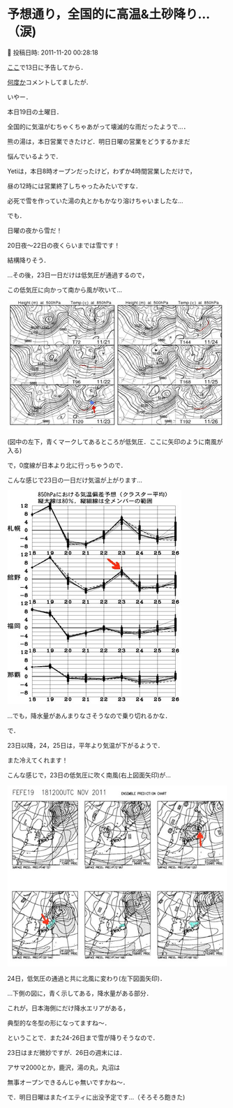 # 予想通り，全国的に高温&土砂降り…（涙)

📅 投稿日時: 2011-11-20 00:28:18

[ここ](ee0894781cbdbf51bba9a680542ca53de.md)で13日に予告してから．


[何度か](e3fbc932b517a159e0b0e9eec4ee7afd5.md)コメントしてましたが．


いやー．


本日19日の土曜日．


全国的に気温がむちゃくちゃあがって壊滅的な雨だったようで…．





熊の湯は，本日営業できたけど．明日日曜の営業をどうするかまだ


悩んでいるようで．


Yetiは，本日8時オープンだったけど，わずか4時間営業しただけで，


昼の12時には営業終了しちゃったみたいですな．


必死で雪を作っていた湯の丸とかもかなり溶けちゃいましたな…





でも．


日曜の夜から雪だ！


20日夜～22日の夜くらいまでは雪です！


結構降りそう．





…その後，23日一日だけは低気圧が通過するので，


この低気圧に向かって南から風が吹いて…




![8e40a45ee12e97c8cf05812a2c31df1b.jpg](images/8e40a45ee12e97c8cf05812a2c31df1b.jpg)




(図中の左下，青くマークしてあるところが低気圧．ここに矢印のように南風が入る)


で，0度線が日本より北に行っちゃうので．


こんな感じで23日の一日だけ気温が上がります…




![f547c03a88f8be7268719e7b3f04ef67.jpg](images/f547c03a88f8be7268719e7b3f04ef67.jpg)




…でも，降水量があんまりなさそうなので乗り切れるかな．


で．


23日以降，24，25日は，平年より気温が下がるようで．


また冷えてくれます！





こんな感じで，23日の低気圧に吹く南風(右上図面矢印)が…




![6970a0e420f9ec8ac7086bef62cc0c44.jpg](images/6970a0e420f9ec8ac7086bef62cc0c44.jpg)




24日，低気圧の通過と共に北風に変わり(左下図面矢印)．


…下側の図に，青く示してある，降水量がある部分．


これが，日本海側にだけ降水エリアがある，


典型的な冬型の形になってますね～．





ということで．また24-26日まで雪が降りそうなので．


23日はまだ微妙ですが．26日の週末には．


アサマ2000とか，鹿沢，湯の丸，丸沼は


無事オープンできるんじゃ無いですかね～．





で．明日日曜はまたイエティに出没予定です…（そろそろ飽きた)
